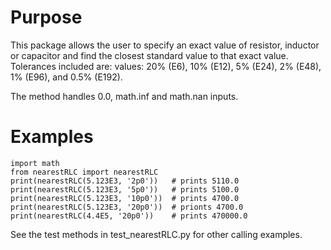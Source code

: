 # Purpose
This package allows the user to specify an exact value of resistor, inductor or capacitor and find the closest 
standard value to that exact value. Tolerances included are: values: 20% (E6), 10% (E12), 5% (E24), 
2% (E48), 1% (E96), and 0.5% (E192).

The method handles 0.0, math.inf and math.nan inputs. 

# Examples
```
import math
from nearestRLC import nearestRLC
print(nearestRLC(5.123E3, '2p0'))   # prints 5110.0
print(nearestRLC(5.123E3, '5p0'))   # prints 5100.0
print(nearestRLC(5.123E3, '10p0'))  # prints 4700.0
print(nearestRLC(5.123E3, '20p0'))  # prionts 4700.0
print(nearestRLC(4.4E5, '20p0'))    # prints 470000.0
```

See the test methods in test_nearestRLC.py for other calling examples. 
